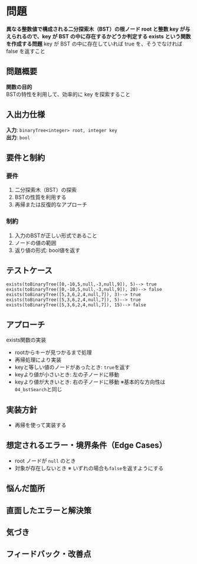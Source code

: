 # 問題
**異なる整数値で構成される二分探索木（BST）の根ノード root と整数 key が与えられるので、key が BST の中に存在するかどうか判定する exists という関数を作成する問題**
key が BST の中に存在していれば true を、そうでなければ false を返すこと

## 問題概要 
**関数の目的**  
BSTの特性を利用して、効率的に key を探索すること

## 入出力仕様
**入力**: `binaryTree<integer> root, integer key`  
**出力**: `bool`  

## 要件と制約
### 要件
1. 二分探索木（BST）の探索
2. BSTの性質を利用する
3. 再帰または反復的なアプローチ

### 制約
1. 入力のBSTが正しい形式であること
2. ノードの値の範囲
3. 返り値の形式: bool値を返す

## テストケース
`exists(toBinaryTree([0,-10,5,null,-3,null,9]), 5)--> true`  
`exists(toBinaryTree([0,-10,5,null,-3,null,9]), 20)--> false`  
`exists(toBinaryTree([5,3,6,2,4,null,7]), 3)--> true`  
`exists(toBinaryTree([5,3,6,2,4,null,7]), 5)--> true`   
`exists(toBinaryTree([5,3,6,2,4,null,7]), 15)--> false`  

## アプローチ
exists関数の実装
- rootからキーが見つかるまで処理
- 再帰処理により実装
- keyと等しい値のノードがあったとき: `true`を返す
- keyより値が小さいとき: 左の子ノードに移動
- keyより値が大きいとき: 右の子ノードに移動
※基本的な方向性は`04_bstSearch`と同じ

## 実装方針
- 再帰を使って実装する

## 想定されるエラー・境界条件（Edge Cases）
- root ノードが `null` のとき
- 対象が存在しないとき
※ いずれの場合も`false`を返すようにする

## 悩んだ箇所


## 直面したエラーと解決策


## 気づき


## フィードバック・改善点
